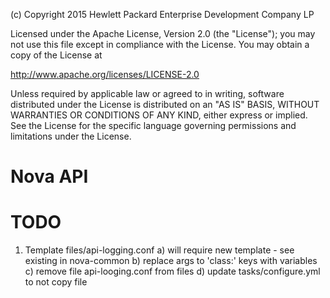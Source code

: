  (c) Copyright 2015 Hewlett Packard Enterprise Development Company LP

 Licensed under the Apache License, Version 2.0 (the "License"); you may
 not use this file except in compliance with the License. You may obtain
 a copy of the License at

 http://www.apache.org/licenses/LICENSE-2.0

 Unless required by applicable law or agreed to in writing, software
 distributed under the License is distributed on an "AS IS" BASIS, WITHOUT
 WARRANTIES OR CONDITIONS OF ANY KIND, either express or implied. See the
 License for the specific language governing permissions and limitations
 under the License.

# Nova API

# TODO
1. Template files/api-logging.conf
   a) will require new template - see existing in nova-common
   b) replace args to 'class:' keys with variables
   c) remove file api-looging.conf from files
   d) update tasks/configure.yml to not copy file


